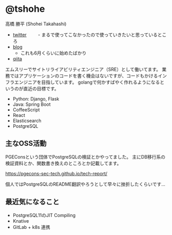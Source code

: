 # @tshohe

高橋 勝平 (Shohei Takahashi)

- [twitter](https://twitter.com/tshohe1)
　　 - まるで使ってこなかったので使っていきたいと思っているところ
- [blog](https://tsts.hatenablog.com/)
  - これも6月くらいに始めたばかり
- [qiita](https://qiita.com/tshohe)

エムスリーでサイトリライアビリティエンジニア（SRE）として働いてます。
業務ではアプリケーションのコードを書く機会はないですが、コードもかけるインフラエンジニアを目指しています。
golangで何かすばやく作れるようになるというのが直近の目標です。

- Python: Django, Flask
- Java: Spring Boot
- CoffeeScript
- React
- Elasticsearch
- PostgreSQL

## 主なOSS活動

PGEConsという団体でPostgreSQLの検証とかやってました。
主にDB移行系の検証資料とか、関数書き換えのところとか記載してます。

https://pgecons-sec-tech.github.io/tech-report/

個人ではPostgreSQLのREADME翻訳やろうとして早々に挫折したくらいです...

## 最近気になること

- PostgreSQL11のJIT Compiling
- Knative
- GitLab + k8s 連携
